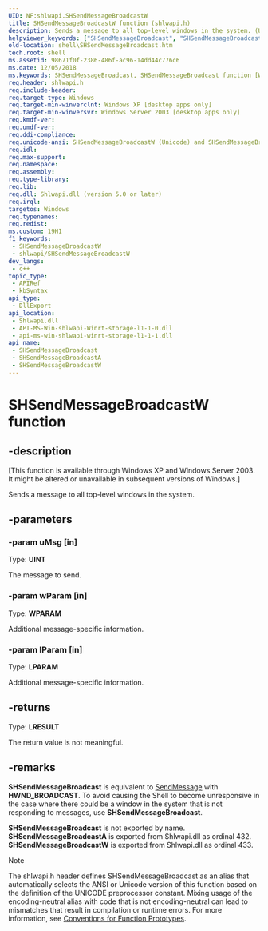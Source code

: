 ```yaml
---
UID: NF:shlwapi.SHSendMessageBroadcastW
title: SHSendMessageBroadcastW function (shlwapi.h)
description: Sends a message to all top-level windows in the system. (Unicode)
helpviewer_keywords: ["SHSendMessageBroadcast", "SHSendMessageBroadcast function [Windows Shell]", "SHSendMessageBroadcastW", "_shell_SHSendMessageBroadcast", "shell.SHSendMessageBroadcast", "shlwapi/SHSendMessageBroadcast", "shlwapi/SHSendMessageBroadcastW"]
old-location: shell\SHSendMessageBroadcast.htm
tech.root: shell
ms.assetid: 98671f0f-2386-486f-ac96-14dd44c776c6
ms.date: 12/05/2018
ms.keywords: SHSendMessageBroadcast, SHSendMessageBroadcast function [Windows Shell], SHSendMessageBroadcastA, SHSendMessageBroadcastW, _shell_SHSendMessageBroadcast, shell.SHSendMessageBroadcast, shlwapi/SHSendMessageBroadcast, shlwapi/SHSendMessageBroadcastA, shlwapi/SHSendMessageBroadcastW
req.header: shlwapi.h
req.include-header: 
req.target-type: Windows
req.target-min-winverclnt: Windows XP [desktop apps only]
req.target-min-winversvr: Windows Server 2003 [desktop apps only]
req.kmdf-ver: 
req.umdf-ver: 
req.ddi-compliance: 
req.unicode-ansi: SHSendMessageBroadcastW (Unicode) and SHSendMessageBroadcastA (ANSI)
req.idl: 
req.max-support: 
req.namespace: 
req.assembly: 
req.type-library: 
req.lib: 
req.dll: Shlwapi.dll (version 5.0 or later)
req.irql: 
targetos: Windows
req.typenames: 
req.redist: 
ms.custom: 19H1
f1_keywords:
 - SHSendMessageBroadcastW
 - shlwapi/SHSendMessageBroadcastW
dev_langs:
 - c++
topic_type:
 - APIRef
 - kbSyntax
api_type:
 - DllExport
api_location:
 - Shlwapi.dll
 - API-MS-Win-shlwapi-Winrt-storage-l1-1-0.dll
 - api-ms-win-shlwapi-winrt-storage-l1-1-1.dll
api_name:
 - SHSendMessageBroadcast
 - SHSendMessageBroadcastA
 - SHSendMessageBroadcastW
---
```


# SHSendMessageBroadcastW function


## -description

<p class="CCE_Message">[This function is available through Windows XP and Windows Server 2003. It might be altered or unavailable in subsequent versions of Windows.]

Sends a message to all top-level windows in the system.

## -parameters

### -param uMsg [in]

Type: <b>UINT</b>

The message to send.

### -param wParam [in]

Type: <b>WPARAM</b>

Additional message-specific information.

### -param lParam [in]

Type: <b>LPARAM</b>

Additional message-specific information.

## -returns

Type: <b>LRESULT</b>

The return value is not meaningful.

## -remarks

<b>SHSendMessageBroadcast</b> is equivalent to <a href="/windows/desktop/api/winuser/nf-winuser-sendmessage">SendMessage</a> with <b>HWND_BROADCAST</b>. To avoid causing the Shell to become unresponsive in the case where there could be a window in the system that is not responding to messages, use <b>SHSendMessageBroadcast</b>.

<b>SHSendMessageBroadcast</b> is not exported by name. <b>SHSendMessageBroadcastA</b> is exported from Shlwapi.dll as ordinal 432. <b>SHSendMessageBroadcastW</b> is exported from Shlwapi.dll as ordinal 433.




> [!NOTE]
> The shlwapi.h header defines SHSendMessageBroadcast as an alias that automatically selects the ANSI or Unicode version of this function based on the definition of the UNICODE preprocessor constant. Mixing usage of the encoding-neutral alias with code that is not encoding-neutral can lead to mismatches that result in compilation or runtime errors. For more information, see [Conventions for Function Prototypes](/windows/win32/intl/conventions-for-function-prototypes).
